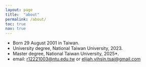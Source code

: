```yaml
---
layout: page
title:  "about"
permalink: /about/
toc: true
nav: true
---
```


- Born 29 August 2001 in Taiwan.
- University degree, National Taiwan University, 2023.
- Master degree, National Taiwan University, 2025*.
- email: [r12221003@ntu.edu.tw](mailto:r12221003@ntu.edu.tw) or [elijah.yihsin.tsai@gmail.com](mailto:elijah.yihsin.tsai@gmail.com)
